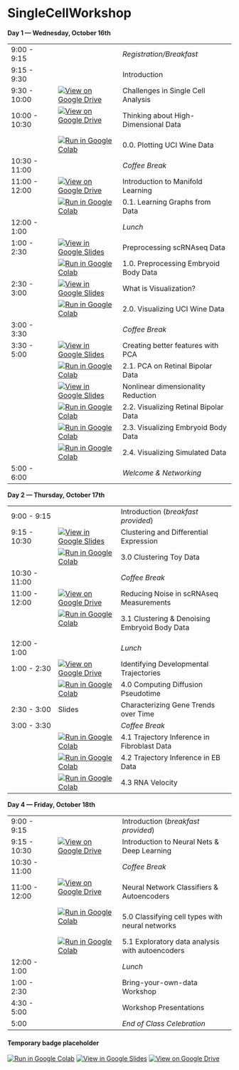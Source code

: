 # SingleCellWorkshop

**Day 1 &mdash; Wednesday, October 16th**

|                      |   |                                          |
|----------------------|---|------------------------------------------|
| 9:00 - 9:15          |   | _Registration/Breakfast_                   |
| 9:15 - 9:30          |   | Introduction                             |
| 9:30 - 10:00         | [![View on Google Drive](https://img.shields.io/static/v1?label=View%20on&message=Google%20Drive&color=yellow&logo=Google%20Drive)](https://drive.google.com/file/d/1hnH5RkybXUA0yXYP4oqhwXPX3TO5uJsn/view?usp=sharing)  | Challenges in Single Cell Analysis       |
| 10:00 - 10:30        | [![View on Google Drive](https://img.shields.io/static/v1?label=View%20on&message=Google%20Drive&color=yellow&logo=Google%20Drive)](https://drive.google.com/file/d/1MLPsyzyRGnbCHrDpf5ugh9TRpu5_6S-s/view) &emsp;  | Thinking about High-Dimensional Data              |
| | [![Run in Google Colab](https://img.shields.io/static/v1?label=Run%20in&message=Google%20Colab&color=orange&logo=Google%20Cloud)](https://colab.research.google.com/github/KrishnaswamyLab/SingleCellWorkshop/blob/master/exercises/Introduction_to_Manifold_Learning/notebooks/00_Plotting_UCI_wine.ipynb) | 0.0. Plotting UCI Wine Data              |
| 10:30 - 11:00        |   | _Coffee Break_                           |
| 11:00 - 12:00 &emsp; | [![View on Google Drive](https://img.shields.io/static/v1?label=View%20on&message=Google%20Drive&color=yellow&logo=Google%20Drive)](https://drive.google.com/file/d/1MLPsyzyRGnbCHrDpf5ugh9TRpu5_6S-s/view)  | Introduction to Manifold Learning        |
| | [![Run in Google Colab](https://img.shields.io/static/v1?label=Run%20in&message=Google%20Colab&color=orange&logo=Google%20Cloud)](https://colab.research.google.com/github/KrishnaswamyLab/SingleCellWorkshop/blob/master/exercises/Introduction_to_Manifold_Learning/notebooks/01_Learning_graphs.ipynb) | 0.1. Learning Graphs from Data              |
| 12:00 - 1:00         |   | _Lunch_                                  |
| 1:00 - 2:30          | [![View in Google Slides](https://img.shields.io/static/v1?label=View%20in&message=Google%20Slides&color=yellow&logo=Google%20Drive)](https://docs.google.com/presentation/d/1E4YxrJ1Pn59DivJ2hNefdRED3fsPJDGzl8Rl3o-2XZw/edit?usp=sharing)  | Preprocessing scRNAseq Data              |
| | [![Run in Google Colab](https://img.shields.io/static/v1?label=Run%20in&message=Google%20Colab&color=orange&logo=Google%20Cloud)](https://colab.research.google.com/github/KrishnaswamyLab/SingleCellWorkshop/blob/master/exercises/Preprocessing/notebooks/00_Loading_and_preprocessing_scRNAseq_data.ipynb) | 1.0. Preprocessing Embryoid Body Data              |
| 2:30 - 3:00          | [![View in Google Slides](https://img.shields.io/static/v1?label=View%20in&message=Google%20Slides&color=yellow&logo=Google%20Drive)](https://docs.google.com/presentation/d/1oOO7Hdswjk-WgZAJr-bpC-xoV6S8RtKRqdi8P89MlMo/edit?usp=sharing)  | What is Visualization? |
| | [![Run in Google Colab](https://img.shields.io/static/v1?label=Run%20in&message=Google%20Colab&color=orange&logo=Google%20Cloud)](https://colab.research.google.com/github/KrishnaswamyLab/SingleCellWorkshop/blob/master/exercises/Dimensionality_Reduction/00_Creating_metafeatures.ipynb) | 2.0. Visualizing UCI Wine Data              |
| 3:00 - 3:30          |   | _Coffee Break_                           |
| 3:30 - 5:00          | [![View in Google Slides](https://img.shields.io/static/v1?label=View%20in&message=Google%20Slides&color=yellow&logo=Google%20Drive)](https://docs.google.com/presentation/d/11eUSxoWYGTKyQzXWJ1SIrZM_1XeeuyJXDxkIi8yIEOU/edit?usp=sharing)  | Creating better features with PCA |
| | [![Run in Google Colab](https://img.shields.io/static/v1?label=Run%20in&message=Google%20Colab&color=orange&logo=Google%20Cloud)](https://colab.research.google.com/github/KrishnaswamyLab/SingleCellWorkshop/blob/master/exercises/Dimensionality_Reduction/01_Principal_components_analysis.ipynb) | 2.1. PCA on Retinal Bipolar Data             |
|           | [![View in Google Slides](https://img.shields.io/static/v1?label=View%20in&message=Google%20Slides&color=yellow&logo=Google%20Drive)](https://docs.google.com/presentation/d/1EFKjnytRjXuBXLFf1JMpbaGADNG8Qym5TdZlhpTe1rs/edit?usp=sharing)  | Nonlinear dimensionality Reduction |
| | [![Run in Google Colab](https://img.shields.io/static/v1?label=Run%20in&message=Google%20Colab&color=orange&logo=Google%20Cloud)](https://colab.research.google.com/github/KrishnaswamyLab/SingleCellWorkshop/blob/master/exercises/Dimensionality_Reduction/02_Nonlinear_dimensionality_reduction.ipynb) | 2.2. Visualizing Retinal Bipolar Data             |
| | [![Run in Google Colab](https://img.shields.io/static/v1?label=Run%20in&message=Google%20Colab&color=orange&logo=Google%20Cloud)](https://colab.research.google.com/github/KrishnaswamyLab/SingleCellWorkshop/blob/master/exercises/Dimensionality_Reduction/03_Dimensionality_reduction_EB_data.ipynb) | 2.3. Visualizing Embryoid Body Data              |
| | [![Run in Google Colab](https://img.shields.io/static/v1?label=Run%20in&message=Google%20Colab&color=orange&logo=Google%20Cloud)](https://colab.research.google.com/github/KrishnaswamyLab/SingleCellWorkshop/blob/master/exercises/Dimensionality_Reduction/04_Simulated_Data.ipynb) | 2.4. Visualizing Simulated Data              |
| 5:00 - 6:00          |   | _Welcome & Networking_                     |



**Day 2 &mdash; Thursday, October 17th**


|                      |   |                                           |
|----------------------|---|-------------------------------------------|
| 9:00 - 9:15          |   | Introduction (_breakfast provided_)       |
| 9:15 - 10:30         | [![View in Google Slides](https://img.shields.io/static/v1?label=View%20in&message=Google%20Slides&color=yellow&logo=Google%20Drive)](https://docs.google.com/presentation/d/1c6d_DnyxbErmnzF2S5b-qGC62gxgqE59fhZUMGKN0qY/edit?usp=sharing)  | Clustering and Differential Expression    |
|  | [![Run in Google Colab](https://img.shields.io/static/v1?label=Run%20in&message=Google%20Colab&color=orange&logo=Google%20Cloud)](https://colab.research.google.com/github/KrishnaswamyLab/SingleCellWorkshop/blob/master/exercises/Clustering/notebooks/00_Clustering_toy_data.ipynb)  | 3.0 Clustering Toy Data  |
| 10:30 - 11:00        |   | _Coffee Break_                            |
| 11:00 - 12:00 &emsp; | [![View on Google Drive](https://img.shields.io/static/v1?label=View%20on&message=Google%20Drive&color=yellow&logo=Google%20Drive)](https://drive.google.com/open?id=1Za5BdpUJPs4KGNkGvhUq98zH5jrZ2Ngx)  | Reducing Noise in scRNAseq Measurements   |
|  | [![Run in Google Colab](https://img.shields.io/static/v1?label=Run%20in&message=Google%20Colab&color=orange&logo=Google%20Cloud)](https://colab.research.google.com/github/KrishnaswamyLab/SingleCellWorkshop/blob/master/exercises/Clustering/notebooks/01_Clustering_Embryoid_Body_Data.ipynb) &emsp; | 3.1 Clustering & Denoising Embryoid Body Data  |
| 12:00 - 1:00         |   | _Lunch_                                   |
| 1:00 - 2:30          | [![View on Google Drive](https://img.shields.io/static/v1?label=View%20on&message=Google%20Drive&color=yellow&logo=Google%20Drive)](https://drive.google.com/file/d/1_lAZcHS7vGnQC4JE6n40X6u1ETiMSts2/view?usp=sharing)  | Identifying Developmental Trajectories    |
|  | [![Run in Google Colab](https://img.shields.io/static/v1?label=Run%20in&message=Google%20Colab&color=orange&logo=Google%20Cloud)](https://colab.research.google.com/github/KrishnaswamyLab/SingleCellWorkshop/blob/master/exercises/TrajectoryInference/notebooks/00_Pseudotime_from_scratch.ipynb)  | 4.0 Computing Diffusion Pseudotime    |
| 2:30 - 3:00          | Slides  | Characterizing Gene Trends over Time      |
| 3:00 - 3:30          |   | _Coffee Break_                            |
|  | [![Run in Google Colab](https://img.shields.io/static/v1?label=Run%20in&message=Google%20Colab&color=orange&logo=Google%20Cloud)](https://colab.research.google.com/github/KrishnaswamyLab/SingleCellWorkshop/blob/master/exercises/TrajectoryInference/notebooks/01_Treutlein_fibroblast_data.ipynb)  | 4.1 Trajectory Inference in Fibroblast Data    |
|  | [![Run in Google Colab](https://img.shields.io/static/v1?label=Run%20in&message=Google%20Colab&color=orange&logo=Google%20Cloud)](https://colab.research.google.com/github/KrishnaswamyLab/SingleCellWorkshop/blob/master/exercises/TrajectoryInference/notebooks/02_Embryoid_body_trajectory_inference.ipynb)  | 4.2 Trajectory Inference in EB Data    |
|  | [![Run in Google Colab](https://img.shields.io/static/v1?label=Run%20in&message=Google%20Colab&color=orange&logo=Google%20Cloud)](https://colab.research.google.com/github/KrishnaswamyLab/SingleCellWorkshop/blob/master/exercises/TrajectoryInference/notebooks/03_RNA_velocity.ipynb)  | 4.3 RNA Velocity    |


**Day 4 &mdash; Friday, October 18th**


|                      |   |                                                 |
|----------------------|---|-------------------------------------------------|
| 9:00 - 9:15          |   | Introduction (_breakfast provided_)             |
| 9:15 - 10:30         | [![View on Google Drive](https://img.shields.io/static/v1?label=View%20on&message=Google%20Drive&color=yellow&logo=Google%20Drive)](https://drive.google.com/file/d/1oaZnQpj1r0BxDEZG-L-IlFwLyGWN8e1m/view?usp=sharing)  | Introduction to Neural Nets & Deep Learning |
| 10:30 - 11:00        |   | _Coffee Break_                                  |
| 11:00 - 12:00 &emsp; | [![View on Google Drive](https://img.shields.io/static/v1?label=View%20on&message=Google%20Drive&color=yellow&logo=Google%20Drive)](https://drive.google.com/file/d/1oaZnQpj1r0BxDEZG-L-IlFwLyGWN8e1m/view?usp=sharing) &emsp; | Neural Network Classifiers & Autoencoders       |
|  | [![Run in Google Colab](https://img.shields.io/static/v1?label=Run%20in&message=Google%20Colab&color=orange&logo=Google%20Cloud)](https://colab.research.google.com/github/KrishnaswamyLab/SingleCellWorkshop/blob/master/exercises/Deep_Learning/notebooks/00_Classifier_networks.ipynb) &emsp; | 5.0 Classifying cell types with neural networks |
|  | [![Run in Google Colab](https://img.shields.io/static/v1?label=Run%20in&message=Google%20Colab&color=orange&logo=Google%20Cloud)](https://colab.research.google.com/github/KrishnaswamyLab/SingleCellWorkshop/blob/master/exercises/Deep_Learning/notebooks/01_Autoencoder_networks.ipynb)  | 5.1 Exploratory data analysis with autoencoders |
| 12:00 - 1:00         |   | _Lunch_                                         |
| 1:00 - 2:30          |   | Bring-your-own-data Workshop                    |
| 4:30 - 5:00          |   | Workshop Presentations                          |
| 5:00                 |   | _End of Class Celebration_                        |

#### Temporary badge placeholder

[![Run in Google Colab](https://img.shields.io/static/v1?label=Run%20in&message=Google%20Colab&color=orange&logo=Google%20Cloud)]()
[![View in Google Slides](https://img.shields.io/static/v1?label=View%20in&message=Google%20Slides&color=yellow&logo=Google%20Drive)]()
[![View on Google Drive](https://img.shields.io/static/v1?label=View%20on&message=Google%20Drive&color=yellow&logo=Google%20Drive)]()
